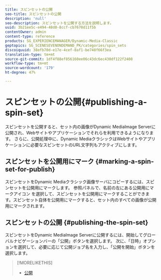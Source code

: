 ```yaml
---
title: スピンセットの公開
seo-title: スピンセットの公開
description: 'null'
seo-description: スピンセットを公開する方法を説明します。
uuid: 3b21ee5c-e494-48d0-8ccf-cb7670d11f5b
contentOwner: admin
content-type: reference
products: SG_EXPERIENCEMANAGER/Dynamic-Media-Classic
geptopics: SG_SCENESEVENONDEMAND_PK/categories/spin_sets
discoiquuid: 38efb70d-e17e-4cef-8af1-be748f66f3ea
translation-type: tm+mt
source-git-commit: 1df4f88ef856160ee06c43dc6ec430df122f2408
workflow-type: tm+mt
source-wordcount: '179'
ht-degree: 47%

---
```



# スピンセットの公開{#publishing-a-spin-set}

スピンセットを公開すると、セット内の画像がDynamic MediaImage Serverに公開され、Webサイトやアプリケーションでそれらを利用できるようになります。 さらに、公開処理中に、Dynamic MediaクラシックはWebサイトやアプリケーションに必要なスピンセットのURL文字列もアクティブにします。

## スピンセットを公開用にマーク {#marking-a-spin-set-for-publish}

スピンセットをDynamic Mediaクラシック画像サーバにコピーするには、スピンセットを公開用にマークします。 参照パネルで、名前の左にある公開用にマークアイコン  を選択して、スピンセットを公開用にマークすることができます。スピンセット自体を公開用にマークすると、セット内のすべての画像が公開用にマークされます。

## スピンセットの公開  {#publishing-the-spin-set}

スピンセットをDynamic MediaImage Serverに公開するには、開始してグローバルナビゲーションバーの「公開」ボタンを選択します。 次に、「日時」オプションを選択して、必要に応じて公開ジョブ名を入力し、「公開を開始」ボタンを選択します。

>[!MORELIKETHIS]
>
>* [公開](publishing-files.md#publishing_files)

